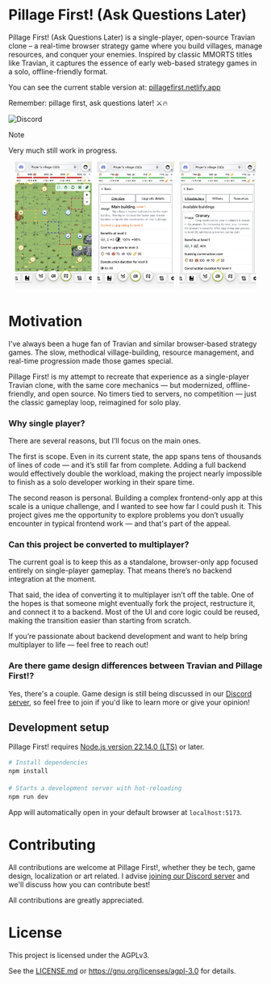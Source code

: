 # Pillage First! (Ask Questions Later)

Pillage First! (Ask Questions Later) is a single-player, open-source Travian clone – a real-time browser strategy game where you build
villages, manage resources, and conquer your enemies. Inspired by classic MMORTS titles like Travian, it captures the essence of early
web-based strategy games in a solo, offline-friendly format.

You can see the current stable version at: [pillagefirst.netlify.app](https://pillagefirst.netlify.app)

Remember: pillage first, ask questions later! ⚔️🔥

![Discord](https://img.shields.io/discord/1282804642807283842?style=flat&logo=discord&logoColor=white&label=Discord&labelColor=%235865F2)

> [!NOTE]
> Very much still work in progress.

<p align="center">
  <img src="/.github/assets/mobile-map-view.jpeg" width="30%">
  &nbsp;
  <img src="/.github/assets/mobile-building-view.jpeg" width="30%">
  &nbsp;
  <img src="/.github/assets/mobile-building-list-view.jpeg" width="30%">
</p>

# Motivation

I've always been a huge fan of Travian and similar browser-based strategy games. The slow, methodical village-building, resource management,
and real-time progression made those games special.

Pillage First! is my attempt to recreate that experience as a single-player Travian clone, with the same core mechanics — but modernized,
offline-friendly, and open source. No timers tied to servers, no competition — just the classic gameplay loop, reimagined for solo play.

### Why single player?

There are several reasons, but I’ll focus on the main ones.

The first is scope. Even in its current state, the app spans tens of thousands of lines of code — and it’s still far from complete. Adding a
full backend would effectively double the workload, making the project nearly impossible to finish as a solo developer working in their
spare time.

The second reason is personal. Building a complex frontend-only app at this scale is a unique challenge, and I wanted to see how far I could
push it. This project gives me the opportunity to explore problems you don’t usually encounter in typical frontend work — and that's part of
the appeal.

### Can this project be converted to multiplayer?

The current goal is to keep this as a standalone, browser-only app focused entirely on single-player gameplay. That means there’s no backend
integration at the moment.

That said, the idea of converting it to multiplayer isn’t off the table. One of the hopes is that someone might eventually fork the project,
restructure it, and connect it to a backend. Most of the UI and core logic could be reused, making the transition easier than starting from
scratch.

If you’re passionate about backend development and want to help bring multiplayer to life — feel free to reach out!

### Are there game design differences between Travian and Pillage First!?

Yes, there's a couple. Game design is still being discussed in our [Discord server](https://discord.gg/Ep7NKVXUZA), so feel free to join if
you'd like to
learn more or give your opinion!

## Development setup

Pillage First! requires [Node.js version 22.14.0 (LTS)](https://nodejs.org/en/download) or later.

```bash
# Install dependencies
npm install

# Starts a development server with hot-reloading
npm run dev
```

App will automatically open in your default browser at `localhost:5173`.

# Contributing

All contributions are welcome at Pillage First!, whether they be tech, game design, localization or art related.
I advise [joining our Discord server](https://discord.gg/Ep7NKVXUZA) and we'll discuss how you can contribute best!

All contributions are greatly appreciated.

# License

This project is licensed under the AGPLv3.

See the [LICENSE.md](/LICENSE.md) or https://gnu.org/licenses/agpl-3.0 for details.

